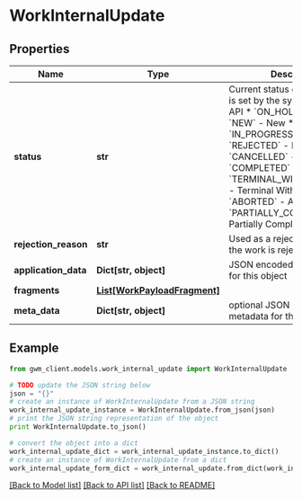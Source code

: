 # WorkInternalUpdate


## Properties
Name | Type | Description | Notes
------------ | ------------- | ------------- | -------------
**status** | **str** | Current status of the Work, this is set by the system via internal API  * &#x60;ON_HOLD&#x60; - On Hold * &#x60;NEW&#x60; - New * &#x60;LIVE&#x60; - Live * &#x60;IN_PROGRESS&#x60; - In Progress * &#x60;REJECTED&#x60; - Rejected * &#x60;CANCELLED&#x60; - Cancelled * &#x60;COMPLETED&#x60; - Completed * &#x60;TERMINAL_WITH_EXCEPTION&#x60; - Terminal With Exception * &#x60;ABORTED&#x60; - Aborted * &#x60;PARTIALLY_COMPLETED&#x60; - Partially Completed | [optional] 
**rejection_reason** | **str** | Used as a rejection reason if the work is rejected | [optional] 
**application_data** | **Dict[str, object]** | JSON encoded application data for this object | [optional] 
**fragments** | [**List[WorkPayloadFragment]**](WorkPayloadFragment.md) |  | [optional] 
**meta_data** | **Dict[str, object]** | optional JSON encoded metadata for this object | [optional] 

## Example

```python
from gwm_client.models.work_internal_update import WorkInternalUpdate

# TODO update the JSON string below
json = "{}"
# create an instance of WorkInternalUpdate from a JSON string
work_internal_update_instance = WorkInternalUpdate.from_json(json)
# print the JSON string representation of the object
print WorkInternalUpdate.to_json()

# convert the object into a dict
work_internal_update_dict = work_internal_update_instance.to_dict()
# create an instance of WorkInternalUpdate from a dict
work_internal_update_form_dict = work_internal_update.from_dict(work_internal_update_dict)
```
[[Back to Model list]](../README.md#documentation-for-models) [[Back to API list]](../README.md#documentation-for-api-endpoints) [[Back to README]](../README.md)


